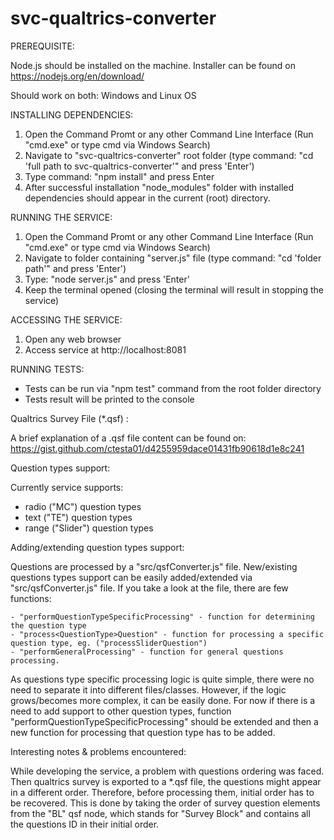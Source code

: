 # svc-qualtrics-converter

PREREQUISITE:

  Node.js should be installed on the machine.
  Installer can be found on https://nodejs.org/en/download/

Should work on both: Windows and Linux OS

INSTALLING DEPENDENCIES:

  1. Open the Command Promt or any other Command Line Interface (Run "cmd.exe" or type cmd via Windows Search)
  2. Navigate to "svc-qualtrics-converter" root folder (type command: "cd 'full path to svc-qualtrics-converter'" and press 'Enter')
  3. Type command: "npm install" and press Enter
  4. After successful installation "node_modules" folder with installed dependencies should appear in the current (root) directory.

RUNNING THE SERVICE:

   1. Open the Command Promt or any other Command Line Interface (Run "cmd.exe" or type cmd via Windows Search)
   2. Navigate to folder containing "server.js" file (type command: "cd 'folder path'" and press 'Enter')
   3. Type: "node server.js" and press 'Enter'
   4. Keep the terminal opened (closing the terminal will result in stopping the service)

ACCESSING THE SERVICE:

  1. Open any web browser
  2. Access service at http://localhost:8081

RUNNING TESTS:
  
  - Tests can be run via "npm test" command from the root folder directory
  - Tests result will be printed to the console





Qualtrics Survey File (*.qsf) :

  A brief explanation of a .qsf file content can be found on: https://gist.github.com/ctesta01/d4255959dace01431fb90618d1e8c241

Question types support:

  Currently service supports:

  - radio ("MC") question types
  - text ("TE") question types
  - range ("Slider") question types

Adding/extending question types support:

  Questions are processed by a "src/qsfConverter.js" file. New/existing questions types support can be easily added/extended via "src/qsfConverter.js" file. If you take a look at the file, there are few functions: 

    - "performQuestionTypeSpecificProcessing" - function for determining the question type
    - "process<QuestionType>Question" - function for processing a specific question type, eg. ("processSliderQuestion")
    - "performGeneralProcessing" - function for general questions processing.
     
  As questions type specific processing logic is quite simple, there were no need to separate it into different files/classes. However, if the logic grows/becomes more complex, it can be easily done. For now if there is a need to add support to other question types, function "performQuestionTypeSpecificProcessing" should be extended and then a new function for processing that question type has to be added.

Interesting notes & problems encountered:

  While developing the service, a problem with questions ordering was faced. Then qualtrics survey is exported to a *.qsf file, the questions might appear in a different order. Therefore, before processing them, initial order has to be recovered. This is done by taking the order of survey question elements from the "BL" qsf node, which stands for "Survey Block" and contains all the questions ID in their initial order. 